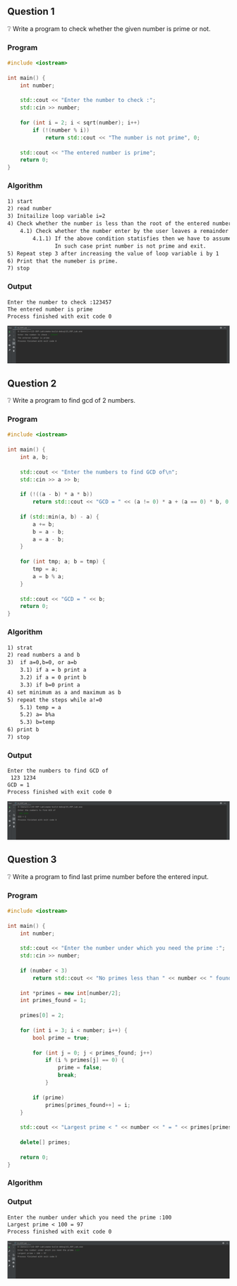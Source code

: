 ## Question 1
❔ Write a program to check whether the given number is prime or not.

### Program

```cpp
#include <iostream>

int main() {
    int number;

    std::cout << "Enter the number to check :";
    std::cin >> number;

    for (int i = 2; i < sqrt(number); i++)
        if (!(number % i))
            return std::cout << "The number is not prime", 0;

    std::cout << "The entered number is prime";
    return 0;
}
```

### Algorithm

```markdown
1) start
2) read number 
3) Initailize loop variable i=2 
4) Check whether the number is less than the root of the entered number
    4.1) Check whether the number enter by the user leaves a remainder when it is divided by the loop variable
        4.1.1) If the above condition statisfies then we have to assume that the number gets divided and we get the remainder as 0
               In such case print number is not prime and exit.
5) Repeat step 3 after increasing the value of loop variable i by 1
6) Print that the numeber is prime.
7) stop
```

### Output

```text
Enter the number to check :123457
The entered number is prime
Process finished with exit code 0
```

![prime check output](outputs/prime_check.png)

## Question 2
❔ Write a program to find gcd of 2 numbers.

### Program

```cpp
#include <iostream>

int main() {
    int a, b;

    std::cout << "Enter the numbers to find GCD of\n";
    std::cin >> a >> b;

    if (!((a - b) * a * b))
        return std::cout << "GCD = " << (a != 0) * a + (a == 0) * b, 0;

    if (std::min(a, b) - a) {
        a += b;
        b = a - b;
        a = a - b;
    }

    for (int tmp; a; b = tmp) {
        tmp = a;
        a = b % a;
    }

    std::cout << "GCD = " << b;
    return 0;
}
```

### Algorithm

```markdown
1) strat
2) read numbers a and b
3)  if a=0,b=0, or a=b
    3.1) if a = b print a
    3.2) if a = 0 print b
    3.3) if b=0 print a
4) set minimum as a and maximum as b
5) repeat the steps while a!=0
    5.1) temp = a
    5.2) a= b%a
    5.3) b=temp
6) print b
7) stop
```

### Output

```text
Enter the numbers to find GCD of
 123 1234
GCD = 1
Process finished with exit code 0
```

![gcd output](outputs/gcd.png)

## Question 3
❔ Write a program to find last prime number before the entered input.

### Program

```cpp
#include <iostream>

int main() {
    int number;

    std::cout << "Enter the number under which you need the prime :";
    std::cin >> number;

    if (number < 3)
        return std::cout << "No primes less than " << number << " found", 0;

    int *primes = new int[number/2];
    int primes_found = 1;

    primes[0] = 2;

    for (int i = 3; i < number; i++) {
        bool prime = true;

        for (int j = 0; j < primes_found; j++)
            if (i % primes[j] == 0) {
                prime = false;
                break;
            }

        if (prime)
            primes[primes_found++] = i;
    }

    std::cout << "Largest prime < " << number << " = " << primes[primes_found - 1];

    delete[] primes;

    return 0;
}
```

### Algorithm

### Output

```text
Enter the number under which you need the prime :100
Largest prime < 100 = 97
Process finished with exit code 0
```

![max prime](outputs/max_prime.png)
